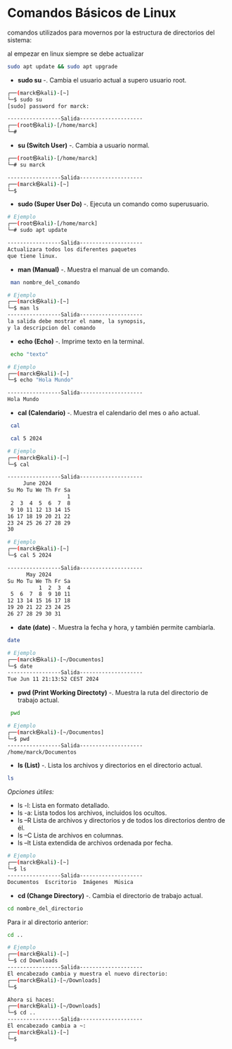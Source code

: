 # Comandos Básicos de Linux

comandos utilizados para movernos por la estructura de directorios del sistema: 

al empezar en linux siempre se debe actualizar

```bash
sudo apt update && sudo apt upgrade
```

- __sudo su__ -. Cambia el usuario actual a supero usuario root.

```bash
┌──(marck㉿kali)-[~]
└─$ sudo su                              
[sudo] password for marck: 

-----------------Salida--------------------
┌──(root㉿kali)-[/home/marck]
└─# 
```

- __su (Switch User)__ -. Cambia a usuario normal.

```bash
┌──(root㉿kali)-[/home/marck]
└─# su marck

-----------------Salida--------------------
┌──(marck㉿kali)-[~]
└─$ 
```

- __sudo (Super User Do)__ -. Ejecuta un comando como superusuario.

```bash
# Ejemplo
┌──(root㉿kali)-[/home/marck]
└─# sudo apt update

-----------------Salida--------------------
Actualizara todos los diferentes paquetes
que tiene linux.
```

- __man (Manual)__ -. Muestra el manual de un comando.
```bash
 man nombre_del_comando
```

```bash
# Ejemplo 
┌──(marck㉿kali)-[~]
└─$ man ls
-----------------Salida--------------------
la salida debe mostrar el name, la synopsis, 
y la descripcion del comando
```

- __echo (Echo)__ -. Imprime texto en la terminal.
```bash
 echo "texto"
```

```bash
# Ejemplo
┌──(marck㉿kali)-[~]
└─$ echo "Hola Mundo"

-----------------Salida--------------------
Hola Mundo
```

- __cal (Calendario)__ -. Muestra el calendario del mes o año actual.
```bash
 cal
```

```bash
 cal 5 2024
```

```bash
# Ejemplo
┌──(marck㉿kali)-[~]
└─$ cal

-----------------Salida--------------------
     June 2024        
Su Mo Tu We Th Fr Sa  
                   1  
 2  3  4  5  6  7  8  
 9 10 11 12 13 14 15  
16 17 18 19 20 21 22  
23 24 25 26 27 28 29  
30  

# Ejemplo
┌──(marck㉿kali)-[~]
└─$ cal 5 2024

-----------------Salida--------------------
      May 2024        
Su Mo Tu We Th Fr Sa  
          1  2  3  4  
 5  6  7  8  9 10 11  
12 13 14 15 16 17 18  
19 20 21 22 23 24 25  
26 27 28 29 30 31   
```

- __date (date)__ -. Muestra la fecha y hora, y también permite cambiarla.
```bash
date
```

```bash
# Ejemplo
┌──(marck㉿kali)-[~/Documentos]
└─$ date
-----------------Salida--------------------
Tue Jun 11 21:13:52 CEST 2024
```

- __pwd (Print Working Directoty)__ -. Muestra la ruta del directorio de trabajo actual.
```bash
 pwd
```

```bash
# Ejemplo
┌──(marck㉿kali)-[~/Documentos]
└─$ pwd
-----------------Salida--------------------
/home/marck/Documentos
```

- __ls (List)__ -. Lista los archivos y directorios en el directorio actual.

```bash
ls
```
_Opciones útiles:_

- ls -l: Lista en formato detallado.
- ls -a: Lista todos los archivos, incluidos los ocultos.
- ls –R Lista de archivos y directorios y de todos los directorios dentro de él.
- ls –C Lista de archivos en columnas.
- ls –lt Lista extendida de archivos ordenada por fecha. 

```bash
# Ejemplo
┌──(marck㉿kali)-[~]
└─$ ls
-----------------Salida--------------------
Documentos  Escritorio  Imágenes  Música
```

- __cd (Change Directory)__ -. Cambia el directorio de trabajo actual.

```bash
cd nombre_del_directorio
```
Para ir al directorio anterior:

```bash
cd ..
```

```bash
# Ejemplo
┌──(marck㉿kali)-[~]
└─$ cd Downloads
-----------------Salida--------------------
El encabezado cambia y muestra el nuevo directorio:
┌──(marck㉿kali)-[~/Downloads]
└─$ 

Ahora si haces:
┌──(marck㉿kali)-[~/Downloads]
└─$ cd ..
-----------------Salida--------------------
El encabezado cambia a ~:
┌──(marck㉿kali)-[~]
└─$ 
```

